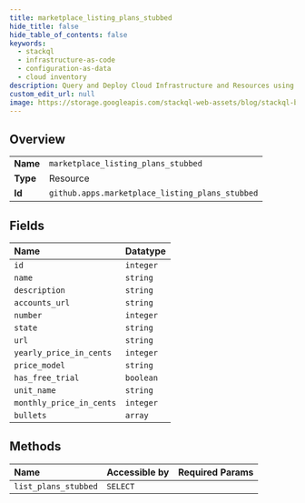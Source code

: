 ```yaml
---
title: marketplace_listing_plans_stubbed
hide_title: false
hide_table_of_contents: false
keywords:
  - stackql
  - infrastructure-as-code
  - configuration-as-data
  - cloud inventory
description: Query and Deploy Cloud Infrastructure and Resources using SQL
custom_edit_url: null
image: https://storage.googleapis.com/stackql-web-assets/blog/stackql-blog-post-featured-image.png
---
```

  
    

## Overview
<table><tbody>
<tr><td><b>Name</b></td><td><code>marketplace_listing_plans_stubbed</code></td></tr>
<tr><td><b>Type</b></td><td>Resource</td></tr>
<tr><td><b>Id</b></td><td><code>github.apps.marketplace_listing_plans_stubbed</code></td></tr>
</tbody></table>

## Fields
| Name | Datatype |
|:-----|:---------|
| `id` | `integer` |
| `name` | `string` |
| `description` | `string` |
| `accounts_url` | `string` |
| `number` | `integer` |
| `state` | `string` |
| `url` | `string` |
| `yearly_price_in_cents` | `integer` |
| `price_model` | `string` |
| `has_free_trial` | `boolean` |
| `unit_name` | `string` |
| `monthly_price_in_cents` | `integer` |
| `bullets` | `array` |
## Methods
| Name | Accessible by | Required Params |
|:-----|:--------------|:----------------|
| `list_plans_stubbed` | `SELECT` |  |
